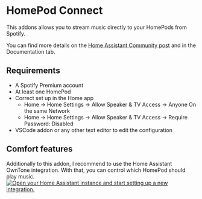 # HomePod Connect

This addons allows you to stream music directly to your HomePods from Spotify.

You can find more details on the [Home Assistant Community post](https://community.home-assistant.io/t/homepod-connect-spotify-on-homepods-with-spotify-connect/482227) and in the Documentation tab.

## Requirements
- A Spotify Premium account
- At least one HomePod
- Correct set up in the Home app
  - Home -> Home Settings -> Allow Speaker & TV Access -> Anyone On the same Network
  - Home -> Home Settings -> Allow Speaker & TV Access -> Require Password: Disabled
- VSCode addon or any other text editor to edit the configuration

## Comfort features
Additionally to this addon, I recommend to use the Home Assistant OwnTone integration. With that, you can control which HomePod should play music.  [![Open your Home Assistant instance and start setting up a new integration.](https://my.home-assistant.io/badges/config_flow_start.svg)](https://my.home-assistant.io/redirect/config_flow_start/?domain=forked_daapd)

<!-- Second, there is a blueprint that allows you to automatically play music in a room as soon as someone enters it.
You can find it in the Home Assistant Community. -->
